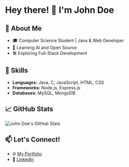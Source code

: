 # Hey there! 👋 I'm John Doe

## 🌟 About Me
- 🎓 Computer Science Student | Java & Web Developer
- 🌱 Learning AI and Open Source
- 🛠️ Exploring Full-Stack Development

## 🚀 Skills
- **Languages:** Java, C, JavaScript, HTML, CSS
- **Frameworks:** Node.js, Express.js  
- **Databases:** MySQL, MongoDB

## 📈 GitHub Stats
![John Doe's GitHub Stats](https://github-readme-stats.vercel.app/api?username=johnDoe&show_icons=true&theme=radical)

## 📫 Let's Connect!
- 🌐 [My Portfolio](https://johndoe.com)
- 💼 [LinkedIn](https://linkedin.com/in/johndoe)
